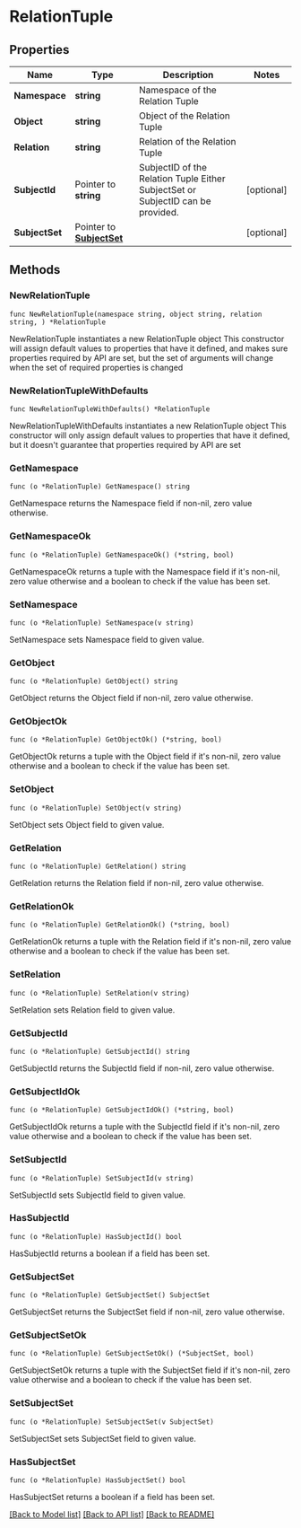 # RelationTuple

## Properties

Name | Type | Description | Notes
------------ | ------------- | ------------- | -------------
**Namespace** | **string** | Namespace of the Relation Tuple | 
**Object** | **string** | Object of the Relation Tuple | 
**Relation** | **string** | Relation of the Relation Tuple | 
**SubjectId** | Pointer to **string** | SubjectID of the Relation Tuple  Either SubjectSet or SubjectID can be provided. | [optional] 
**SubjectSet** | Pointer to [**SubjectSet**](SubjectSet.md) |  | [optional] 

## Methods

### NewRelationTuple

`func NewRelationTuple(namespace string, object string, relation string, ) *RelationTuple`

NewRelationTuple instantiates a new RelationTuple object
This constructor will assign default values to properties that have it defined,
and makes sure properties required by API are set, but the set of arguments
will change when the set of required properties is changed

### NewRelationTupleWithDefaults

`func NewRelationTupleWithDefaults() *RelationTuple`

NewRelationTupleWithDefaults instantiates a new RelationTuple object
This constructor will only assign default values to properties that have it defined,
but it doesn't guarantee that properties required by API are set

### GetNamespace

`func (o *RelationTuple) GetNamespace() string`

GetNamespace returns the Namespace field if non-nil, zero value otherwise.

### GetNamespaceOk

`func (o *RelationTuple) GetNamespaceOk() (*string, bool)`

GetNamespaceOk returns a tuple with the Namespace field if it's non-nil, zero value otherwise
and a boolean to check if the value has been set.

### SetNamespace

`func (o *RelationTuple) SetNamespace(v string)`

SetNamespace sets Namespace field to given value.


### GetObject

`func (o *RelationTuple) GetObject() string`

GetObject returns the Object field if non-nil, zero value otherwise.

### GetObjectOk

`func (o *RelationTuple) GetObjectOk() (*string, bool)`

GetObjectOk returns a tuple with the Object field if it's non-nil, zero value otherwise
and a boolean to check if the value has been set.

### SetObject

`func (o *RelationTuple) SetObject(v string)`

SetObject sets Object field to given value.


### GetRelation

`func (o *RelationTuple) GetRelation() string`

GetRelation returns the Relation field if non-nil, zero value otherwise.

### GetRelationOk

`func (o *RelationTuple) GetRelationOk() (*string, bool)`

GetRelationOk returns a tuple with the Relation field if it's non-nil, zero value otherwise
and a boolean to check if the value has been set.

### SetRelation

`func (o *RelationTuple) SetRelation(v string)`

SetRelation sets Relation field to given value.


### GetSubjectId

`func (o *RelationTuple) GetSubjectId() string`

GetSubjectId returns the SubjectId field if non-nil, zero value otherwise.

### GetSubjectIdOk

`func (o *RelationTuple) GetSubjectIdOk() (*string, bool)`

GetSubjectIdOk returns a tuple with the SubjectId field if it's non-nil, zero value otherwise
and a boolean to check if the value has been set.

### SetSubjectId

`func (o *RelationTuple) SetSubjectId(v string)`

SetSubjectId sets SubjectId field to given value.

### HasSubjectId

`func (o *RelationTuple) HasSubjectId() bool`

HasSubjectId returns a boolean if a field has been set.

### GetSubjectSet

`func (o *RelationTuple) GetSubjectSet() SubjectSet`

GetSubjectSet returns the SubjectSet field if non-nil, zero value otherwise.

### GetSubjectSetOk

`func (o *RelationTuple) GetSubjectSetOk() (*SubjectSet, bool)`

GetSubjectSetOk returns a tuple with the SubjectSet field if it's non-nil, zero value otherwise
and a boolean to check if the value has been set.

### SetSubjectSet

`func (o *RelationTuple) SetSubjectSet(v SubjectSet)`

SetSubjectSet sets SubjectSet field to given value.

### HasSubjectSet

`func (o *RelationTuple) HasSubjectSet() bool`

HasSubjectSet returns a boolean if a field has been set.


[[Back to Model list]](../README.md#documentation-for-models) [[Back to API list]](../README.md#documentation-for-api-endpoints) [[Back to README]](../README.md)


